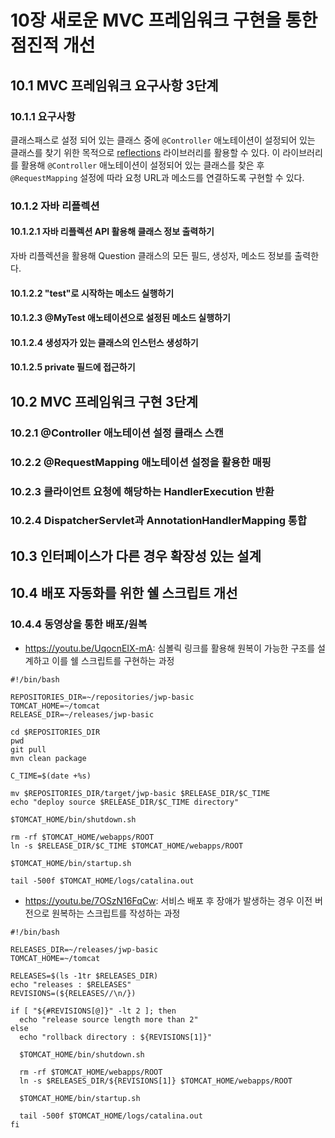 # 10장 새로운 MVC 프레임워크 구현을 통한 점진적 개선

## 10.1 MVC 프레임워크 요구사항 3단계

### 10.1.1 요구사항

클래스패스로 설정 되어 있는 클래스 중에 `@Controller` 애노테이션이 설정되어 있는 클래스를 찾기 위한 목적으로
[reflections](https://github.com/ronmamo/reflections) 라이브러리를 활용할 수 있다.
이 라이브러리를 활용해 `@Controller` 애노테이션이 설정되어 있는 클래스를 찾은 후 `@RequestMapping` 설정에 따라 요청 URL과 메소드를 연결하도록 구현할 수 있다.

### 10.1.2 자바 리플렉션

#### 10.1.2.1 자바 리플렉션 API 활용해 클래스 정보 출력하기

자바 리플렉션을 활용해 Question 클래스의 모든 필드, 생성자, 메소드 정보를 출력한다.

#### 10.1.2.2 "test"로 시작하는 메소드 실행하기

#### 10.1.2.3 @MyTest 애노테이션으로 설정된 메소드 실행하기

#### 10.1.2.4 생성자가 있는 클래스의 인스턴스 생성하기

#### 10.1.2.5 private 필드에 접근하기

## 10.2 MVC 프레임워크 구현 3단계

### 10.2.1 @Controller 애노테이션 설정 클래스 스캔

### 10.2.2 @RequestMapping 애노테이션 설정을 활용한 매핑

### 10.2.3 클라이언트 요청에 해당하는 HandlerExecution 반환

### 10.2.4 DispatcherServlet과 AnnotationHandlerMapping 통합

## 10.3 인터페이스가 다른 경우 확장성 있는 설계

## 10.4 배포 자동화를 위한 쉘 스크립트 개선

### 10.4.4 동영상을 통한 배포/원복

- https://youtu.be/UqocnEIX-mA: 심볼릭 링크를 활용해 원복이 가능한 구조를 설계하고 이를 쉘 스크립트를 구현하는 과정

```shell
#!/bin/bash

REPOSITORIES_DIR=~/repositories/jwp-basic
TOMCAT_HOME=~/tomcat
RELEASE_DIR=~/releases/jwp-basic

cd $REPOSITORIES_DIR
pwd
git pull
mvn clean package

C_TIME=$(date +%s) 

mv $REPOSITORIES_DIR/target/jwp-basic $RELEASE_DIR/$C_TIME
echo "deploy source $RELEASE_DIR/$C_TIME directory"

$TOMCAT_HOME/bin/shutdown.sh

rm -rf $TOMCAT_HOME/webapps/ROOT
ln -s $RELEASE_DIR/$C_TIME $TOMCAT_HOME/webapps/ROOT

$TOMCAT_HOME/bin/startup.sh

tail -500f $TOMCAT_HOME/logs/catalina.out
```

- https://youtu.be/7OSzN16FqCw: 서비스 배포 후 장애가 발생하는 경우 이전 버전으로 원복하는 스크립트를 작성하는 과정

```shell
#!/bin/bash

RELEASES_DIR=~/releases/jwp-basic
TOMCAT_HOME=~/tomcat

RELEASES=$(ls -1tr $RELEASES_DIR)
echo "releases : $RELEASES"
REVISIONS=(${RELEASES//\n/})

if [ "${#REVISIONS[@]}" -lt 2 ]; then
  echo "release source length more than 2"
else
  echo "rollback directory : ${REVISIONS[1]}"

  $TOMCAT_HOME/bin/shutdown.sh

  rm -rf $TOMCAT_HOME/webapps/ROOT
  ln -s $RELEASES_DIR/${REVISIONS[1]} $TOMCAT_HOME/webapps/ROOT

  $TOMCAT_HOME/bin/startup.sh

  tail -500f $TOMCAT_HOME/logs/catalina.out
fi
```
